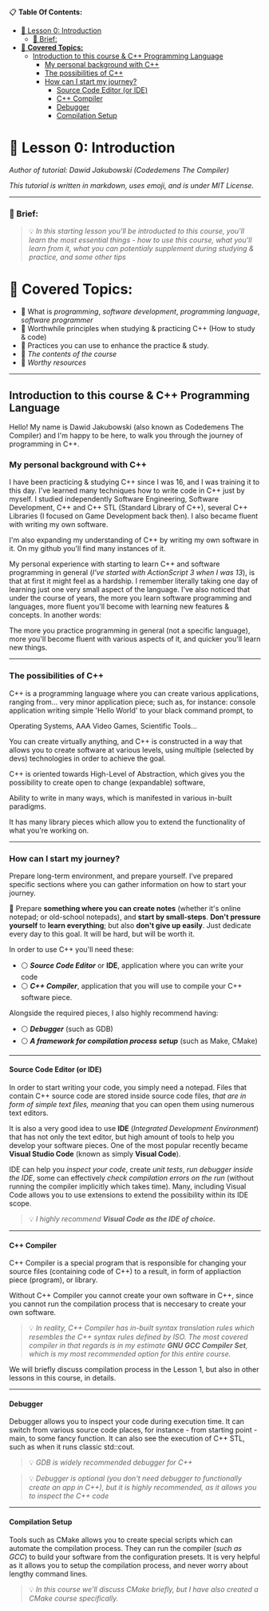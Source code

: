 
📋 **Table Of Contents:**

- [🌇 Lesson 0: Introduction](#-lesson-0-introduction)
    - [📖 Brief:](#-brief)
- [📖 **Covered Topics:**](#-covered-topics)
  - [Introduction to this course \& C++ Programming Language](#introduction-to-this-course--c-programming-language)
    - [My personal background with C++](#my-personal-background-with-c)
    - [The possibilities of C++](#the-possibilities-of-c)
    - [How can I start my journey?](#how-can-i-start-my-journey)
      - [Source Code Editor (or IDE)](#source-code-editor-or-ide)
      - [C++ Compiler](#c-compiler)
      - [Debugger](#debugger)
      - [Compilation Setup](#compilation-setup)

# 🌇 Lesson 0: Introduction

*Author of tutorial: Dawid Jakubowski (Codedemens The Compiler)*

*This tutorial is written in markdown, uses emoji, and is under MIT License.*

---

### 📖 Brief: 

> 💡 *In this starting lesson you'll be introducted to this course, you'll learn the most essential things - how to use this course, what you'll learn from it, what you can potentialy supplement during studying & practice, and some other tips*
 
# 📖 **Covered Topics:**
 - 📄 What is *programming*, *software development*, *programming language*, *software programmer*
 - 📄 Worthwhile principles when studying & practicing C++ (How to study & code)
 - 📄 Practices you can use to enhance the practice & study.
 - 📄 *The contents of the course* 
 - 📄 *Worthy resources*

---

## Introduction to this course & C++ Programming Language

Hello! My name is Dawid Jakubowski (also known as Codedemens The Compiler) and I'm happy to be here, to walk you through the journey of programming in C++. 

### My personal background with C++
I have been practicing & studying C++ since I was 16, and I was training it to this day. I've learned many techniques how to write code in C++ just by myself. I studied independently Software Engineering, Software Development, C++ and C++ STL (Standard Library of C++), several C++ Libraries (I focused on Game Development back then). I also became fluent with writing my own software.

I'm also expanding my understanding of C++ by writing my own software in it. On my github you'll find many instances of it.

My personal experience with starting to learn C++ and software programming in general (*I've started with ActionScript 3 when I was 13*), is that at first it might feel as a hardship. I remember literally taking one day of learning just one very small aspect of the language. I've also noticed that under the course of years, the more you learn software programming and languages, more fluent you'll become with learning new features & concepts. In another words: 

The more you practice programming in general (not a specific language), more you'll become fluent with various aspects of it, and quicker you'll learn new things.

---

### The possibilities of C++

C++ is a programming language where you can create various applications, ranging from... very minor application piece; such as, for instance: console application writing simple 'Hello World' to your black command prompt, to

Operating Systems, AAA Video Games, Scientific Tools...

You can create virtually anything, and C++ is constructed in a way that allows you to create software at various levels, using multiple (selected by devs) technologies in order to achieve the goal.

C++ is oriented towards High-Level of Abstraction, which gives you the possibility to create open to change (expandable) software,

Ability to write in many ways, which is manifested in various in-built paradigms.

It has many library pieces which allow you to extend the functionality of what you're working on.

---

### How can I start my journey? 

Prepare long-term environment, and prepare yourself. I've prepared specific sections where you can gather information on how to start your journey.

🧭 Prepare **something where you can create notes** (whether it's online notepad; or old-school notepads), and **start by small-steps**. **Don't pressure yourself** to **learn everything**; but also **don't give up easily**. Just dedicate every day to this goal. It will be hard, but will be worth it.

In order to use C++ you'll need these:
 - ⚪️ ***Source Code Editor*** or **IDE**, application where you can write your code
 - ⚪️ ***C++ Compiler***, application that you will use to compile your C++ software piece.

Alongside the required pieces, I also highly recommend having:
 - ⚪️ ***Debugger*** (such as GDB)
 - ⚪️ ***A framework for compilation process setup*** (such as Make, CMake)

---

#### Source Code Editor (or IDE)
In order to start writing your code, you simply need a notepad. Files that contain C++ source code are stored inside source code files, *that are in form of simple text files, meaning* that you can open them using numerous text editors. 

It is also a very good idea to use **IDE** (*Integrated Development Environment*) that has not only the text editor, but high amount of tools to help you develop your software pieces. One of the most popular recently became **Visual Studio Code** (known as simply **Visual Code**).

IDE can help you *inspect your code*, create *unit tests*, *run debugger inside the IDE*, some can effectively *check compilation errors on the run* (without running the compiler implicitly which takes time). Many, including Visual Code allows you to use extensions to extend the possibility within its IDE scope.

 > 💡 *I highly recommend **Visual Code as the IDE of choice.***

---

#### C++ Compiler

C++ Compiler is a special program that is responsible for changing your source files (containing code of C++) to a result, in form of appliaction piece (program), or library.

Without C++ Compiler you cannot create your own software in C++, since you cannot run the compilation process that is neccesary to create your own software.

 > 💡 *In reality, C++ Compiler has in-built syntax translation rules which resembles the C++ syntax rules defined by ISO. The most covered compiler in that regards is in my estimate **GNU GCC Compiler Set**, which is my most recommended option for this entire course.*

We will briefly discuss compilation process in the Lesson 1, but also in other lessons in this course, in details.

---

#### Debugger

Debugger allows you to inspect your code during execution time. It can switch from various source code places, for instance - from starting point - main, to some fancy function. It can also see the execution of C++ STL, such as when it runs classic std::cout.

 > 💡 *GDB is widely recommended debugger for C++*

 > 💡 *Debugger is optional (you don't need debugger to functionally create an app in C++), but it is highly recommended, as it allows you to inspect the C++ code*


---

#### Compilation Setup

Tools such as CMake allows you to create special scripts which can automate the compilation process. They can run the compiler (*such as GCC*) to build your software from the configuration presets. It is very helpful as it allows you to setup the compilation process, and never worry about lengthy command lines.

 > 💡 *In this course we'll discuss CMake briefly, but I have also created a CMake course specifically.*